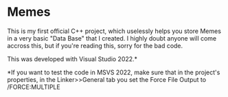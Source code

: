 # Memes
This is my first official C++ project, which uselessly helps you store Memes in a very basic "Data Base" that I created.
I highly doubt anyone will come accross this, but if you're reading this, sorry for the bad code.

This was developed with Visual Studio 2022.*

*If you want to test the code in MSVS 2022, make sure that in the project's properties, in the Linker>>General tab you set the Force File Output to /FORCE:MULTIPLE
